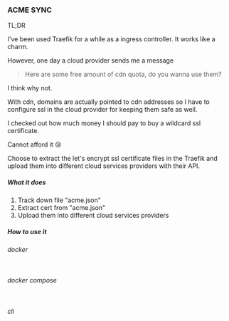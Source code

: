 ### ACME SYNC

TL;DR

I've been used Traefik for a while as a ingress controller. It works like a charm.

However, one day a cloud provider sends me a message

> Here are some free amount of cdn quota, do you wanna use them?

I think why not.

With cdn, domains are actually pointed to cdn addresses so I have to configure ssl in the cloud provider for keeping them safe as well.

I checked out how much money I should pay to buy a wildcard ssl certificate.

Cannot afford it 😢

Choose to extract the let's encrypt ssl certificate files in the Traefik and upload them into different cloud services providers with their API.

##### What it does

1. Track down file "acme.json"
2. Extract cert from "acme.json"
3. Upload them into different cloud services providers

##### How to use it

###### docker
```bash

```

###### docker compose
```yaml
```


###### cli
```bash
```
